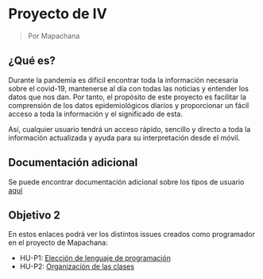 # Proyecto de IV

> Por Mapachana 

## ¿Qué es?

Durante la pandemia es difícil encontrar toda la información necesaria sobre el covid-19, mantenerse al día con todas las noticias y entender los datos que nos dan. Por tanto, el propósito de este proyecto es facilitar la comprensión de los datos epidemiológicos diarios y proporcionar un fácil acceso a toda la información y el significado de esta.

Así, cualquier usuario tendrá un acceso rápido, sencillo y directo a toda la información actualizada y ayuda para su interpretación desde el móvil.

 ## Documentación adicional

 Se puede encontrar documentación adicional sobre los tipos de usuario [aquí](https://github.com/Mapachana/Proyecto-IV/blob/Objetivo-1/docs/objetivo1.md)

## Objetivo 2
En estos enlaces podrá ver los distintos issues creados como programador en el proyecto de Mapachana:
* HU-P1: [Elección de lenguaje de programación](https://github.com/Mapachana/Proyecto-IV/issues/6)
* HU-P2: [Organización de las clases](https://github.com/Mapachana/Proyecto-IV/issues/7)
